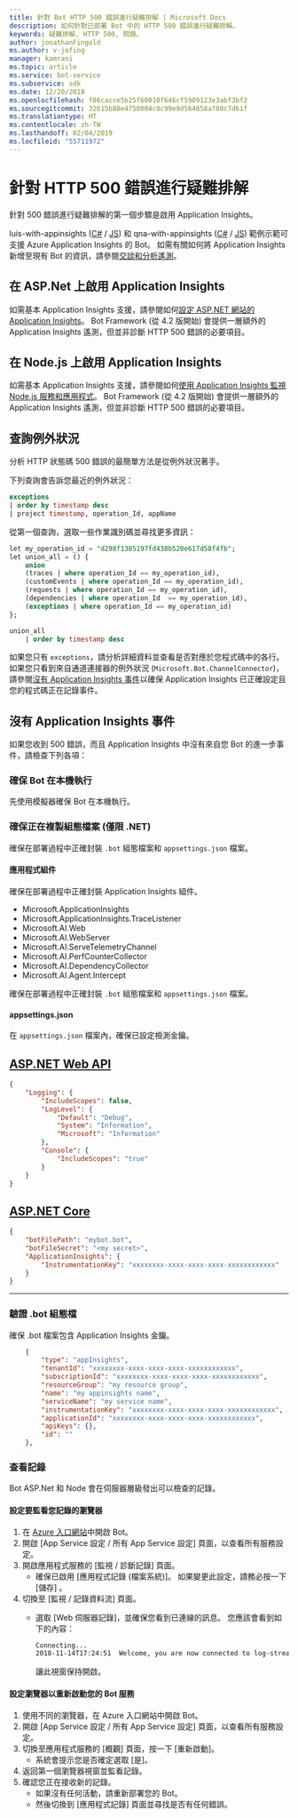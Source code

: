 ```yaml
---
title: 針對 Bot HTTP 500 錯誤進行疑難排解 | Microsoft Docs
description: 如何針對已部署 Bot 中的 HTTP 500 錯誤進行疑難排解。
keywords: 疑難排解, HTTP 500, 問題。
author: jonathanFingold
ms.author: v-jofing
manager: kamrani
ms.topic: article
ms.service: bot-service
ms.subservice: sdk
ms.date: 12/20/2018
ms.openlocfilehash: f86cacce5b25f60010f646cf5989123e3abf3bf2
ms.sourcegitcommit: 32615b88e4758004c8c99e9d564658a700c7d61f
ms.translationtype: HT
ms.contentlocale: zh-TW
ms.lasthandoff: 02/04/2019
ms.locfileid: "55711972"
---
```

# <a name="troubleshoot-http-500-errors"></a>針對 HTTP 500 錯誤進行疑難排解

針對 500 錯誤進行疑難排解的第一個步驟是啟用 Application Insights。

luis-with-appinsights ([C#](https://aka.ms/cs-luis-with-appinsights-sample) / [JS](https://aka.ms/js-luis-with-appinsights-sample)) 和 qna-with-appinsights ([C#](https://aka.ms/qna-with-appinsights) / [JS](https://aka.ms/js-qna-with-appinsights-sample)) 範例示範可支援 Azure Application Insights 的 Bot。 如需有關如何將 Application Insights 新增至現有 Bot 的資訊，請參閱[交談和分析遙測](https://aka.ms/botPowerBiTemplate)。

## <a name="enable-application-insights-on-aspnet"></a>在 ASP.Net 上啟用 Application Insights

如需基本 Application Insights 支援，請參閱如何[設定 ASP.NET 網站的 Application Insights](https://docs.microsoft.com/azure/application-insights/app-insights-asp-net)。 Bot Framework (從 4.2 版開始) 會提供一層額外的 Application Insights 遙測，但並非診斷 HTTP 500 錯誤的必要項目。

## <a name="enable-application-insights-on-nodejs"></a>在 Node.js 上啟用 Application Insights

如需基本 Application Insights 支援，請參閱如何[使用 Application Insights 監視 Node.js 服務和應用程式](https://docs.microsoft.com/azure/azure-monitor/learn/nodejs-quick-start)。 Bot Framework (從 4.2 版開始) 會提供一層額外的 Application Insights 遙測，但並非診斷 HTTP 500 錯誤的必要項目。

## <a name="query-for-exceptions"></a>查詢例外狀況

分析 HTTP 狀態碼 500 錯誤的最簡單方法是從例外狀況著手。

下列查詢會告訴您最近的例外狀況：

```sql
exceptions
| order by timestamp desc
| project timestamp, operation_Id, appName
```

從第一個查詢，選取一些作業識別碼並尋找更多資訊：

```sql
let my_operation_id = "d298f1385197fd438b520e617d58f4fb";
let union_all = () {
    union
    (traces | where operation_Id == my_operation_id),
    (customEvents | where operation_Id == my_operation_id),
    (requests | where operation_Id == my_operation_id),
    (dependencies | where operation_Id  == my_operation_id),
    (exceptions | where operation_Id == my_operation_id)
};

union_all
    | order by timestamp desc
```

如果您只有 `exceptions`，請分析詳細資料並查看是否對應於您程式碼中的各行。 如果您只看到來自通道連接器的例外狀況 (`Microsoft.Bot.ChannelConnector`)，請參閱[沒有 Application Insights 事件](#no-application-insights-events)以確保 Application Insights 已正確設定且您的程式碼正在記錄事件。

## <a name="no-application-insights-events"></a>沒有 Application Insights 事件

如果您收到 500 錯誤，而且 Application Insights 中沒有來自您 Bot 的進一步事件，請檢查下列各項：

### <a name="ensure-bot-runs-locally"></a>確保 Bot 在本機執行

先使用模擬器確保 Bot 在本機執行。

### <a name="ensure-configuration-files-are-being-copied-net-only"></a>確保正在複製組態檔案 (僅限 .NET)

確保在部署過程中正確封裝 `.bot` 組態檔案和 `appsettings.json` 檔案。

#### <a name="application-assemblies"></a>應用程式組件

確保在部署過程中正確封裝 Application Insights 組件。

- Microsoft.ApplicationInsights
- Microsoft.ApplicationInsights.TraceListener
- Microsoft.AI.Web
- Microsoft.AI.WebServer
- Microsoft.AI.ServeTelemetryChannel
- Microsoft.AI.PerfCounterCollector
- Microsoft.AI.DependencyCollector
- Microsoft.AI.Agent.Intercept

確保在部署過程中正確封裝 `.bot` 組態檔案和 `appsettings.json` 檔案。

#### <a name="appsettingsjson"></a>appsettings.json

在 `appsettings.json` 檔案內，確保已設定檢測金鑰。

## <a name="aspnet-web-apitabdotnetwebapi"></a>[ASP.NET Web API](#tab/dotnetwebapi)

```json
{
    "Logging": {
        "IncludeScopes": false,
        "LogLevel": {
            "Default": "Debug",
            "System": "Information",
            "Microsoft": "Information"
        },
        "Console": {
            "IncludeScopes": "true"
        }
    }
}
```

## <a name="aspnet-coretabdotnetcore"></a>[ASP.NET Core](#tab/dotnetcore)

```json
{
    "botFilePath": "mybot.bot",
    "botFileSecret": "<my secret>",
    "ApplicationInsights": {
        "InstrumentationKey": "xxxxxxxx-xxxx-xxxx-xxxx-xxxxxxxxxxxx"
    }
}
```

---

### <a name="verify-bot-config-file"></a>驗證 .bot 組態檔

確保 .bot 檔案包含 Application Insights 金鑰。

```json
    {
        "type": "appInsights",
        "tenantId": "xxxxxxxx-xxxx-xxxx-xxxx-xxxxxxxxxxxx",
        "subscriptionId": "xxxxxxxx-xxxx-xxxx-xxxx-xxxxxxxxxxxx",
        "resourceGroup": "my resource group",
        "name": "my appinsights name",
        "serviceName": "my service name",
        "instrumentationKey": "xxxxxxxx-xxxx-xxxx-xxxx-xxxxxxxxxxxx",
        "applicationId": "xxxxxxxx-xxxx-xxxx-xxxx-xxxxxxxxxxxx",
        "apiKeys": {},
        "id": ""
    },
```

### <a name="check-logs"></a>查看記錄

Bot ASP.Net 和 Node 會在伺服器層級發出可以檢查的記錄。

#### <a name="set-up-a-browser-to-watch-your-logs"></a>設定要監看您記錄的瀏覽器

1. 在 [Azure 入口網站](http://portal.azure.com/)中開啟 Bot。
1. 開啟 [App Service 設定 / 所有 App Service 設定] 頁面，以查看所有服務設定。
1. 開啟應用程式服務的 [監視 / 診斷記錄] 頁面。
   - 確保已啟用 [應用程式記錄 (檔案系統)]。 如果變更此設定，請務必按一下 [儲存] 。
1. 切換至 [監視 / 記錄資料流] 頁面。
   - 選取 [Web 伺服器記錄]，並確保您看到已連線的訊息。 您應該會看到如下的內容：

     ```bash
     Connecting...
     2018-11-14T17:24:51  Welcome, you are now connected to log-streaming service.
     ```

     讓此視窗保持開啟。

#### <a name="set-up-browser-to-restart-your-bot-service"></a>設定瀏覽器以重新啟動您的 Bot 服務

1. 使用不同的瀏覽器，在 Azure 入口網站中開啟 Bot。
1. 開啟 [App Service 設定 / 所有 App Service 設定] 頁面，以查看所有服務設定。
1. 切換至應用程式服務的 [概觀] 頁面，按一下 [重新啟動]。
   - 系統會提示您是否確定選取 [是]。
1. 返回第一個瀏覽器視窗並監看記錄。
1. 確認您正在接收新的記錄。
   - 如果沒有任何活動，請重新部署您的 Bot。
   - 然後切換到 [應用程式記錄] 頁面並尋找是否有任何錯誤。
